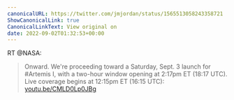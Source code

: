 ```yaml
---
canonicalURL: https://twitter.com/jmjordan/status/1565513058243358721
ShowCanonicalLink: true
CanonicalLinkText: View original on
date: 2022-09-02T01:32:53+00:00
---
```

RT @NASA:
> Onward. We're proceeding toward a Saturday, Sept. 3 launch for #Artemis I, with a two-hour window opening at 2:17pm ET (18:17 UTC). Live coverage begins at 12:15pm ET (16:15 UTC): [youtu.be/CMLD0Lp0JBg](https://youtu.be/CMLD0Lp0JBg)